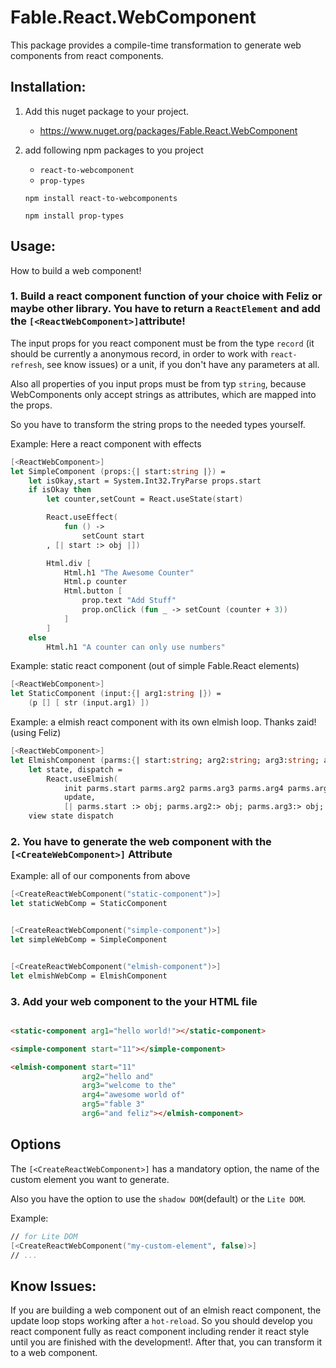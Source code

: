 # Fable.React.WebComponent
This package provides a compile-time transformation to generate web components from react components.


## Installation:

1. Add this nuget package to your project.
    * https://www.nuget.org/packages/Fable.React.WebComponent
   
2. add following npm packages to you project
    * ```react-to-webcomponent```
    * ```prop-types```
    
    ```
    npm install react-to-webcomponents

    npm install prop-types

    ```

## Usage:

How to build a web component!

### 1. Build a react component function of your choice with Feliz or maybe other library. You have to return a ```ReactElement``` and add the ```[<ReactWebComponent>]```attribute!

The input props for you react component must be from the type ```record``` (it should be currently a anonymous record, in order to work with ```react-refresh```, see know issues) or a unit, if you don't have any parameters at all.

Also all properties of you input props must be from typ ```string```, because WebComponents only accept strings as attributes, which are mapped into the props.

So you have to transform the string props to the needed types yourself.


Example: Here a react component with effects
```fsharp
[<ReactWebComponent>]
let SimpleComponent (props:{| start:string |}) =
    let isOkay,start = System.Int32.TryParse props.start
    if isOkay then
        let counter,setCount = React.useState(start)

        React.useEffect(
            fun () ->
                setCount start
        , [| start :> obj |])

        Html.div [
            Html.h1 "The Awesome Counter"
            Html.p counter
            Html.button [
                prop.text "Add Stuff"
                prop.onClick (fun _ -> setCount (counter + 3))
            ]
        ]
    else
        Html.h1 "A counter can only use numbers"

```

Example: static react component (out of simple Fable.React elements)
```fsharp
[<ReactWebComponent>]
let StaticComponent (input:{| arg1:string |}) =
    (p [] [ str (input.arg1) ])

```


Example: a elmish react component with its own elmish loop. Thanks zaid! (using Feliz)
```fsharp
[<ReactWebComponent>]
let ElmishComponent (parms:{| start:string; arg2:string; arg3:string; arg4:string; arg5:string; arg6:string |}) =
    let state, dispatch = 
        React.useElmish(
            init parms.start parms.arg2 parms.arg3 parms.arg4 parms.arg5 parms.arg6, 
            update, 
            [| parms.start :> obj; parms.arg2:> obj; parms.arg3:> obj; parms.arg4:> obj; parms.arg5:> obj |])
    view state dispatch

```

### 2. You have to generate the web component with the ```[<CreateWebComponent>]``` Attribute


Example: all of our components from above
```fsharp
[<CreateReactWebComponent("static-component")>]
let staticWebComp = StaticComponent


[<CreateReactWebComponent("simple-component")>]
let simpleWebComp = SimpleComponent


[<CreateReactWebComponent("elmish-component")>]
let elmishWebComp = ElmishComponent
```

### 3. Add your web component to the your HTML file
```html

<static-component arg1="hello world!"></static-component>

<simple-component start="11"></simple-component>

<elmish-component start="11"
                arg2="hello and"
                arg3="welcome to the"
                arg4="awesome world of"
                arg5="fable 3"
                arg6="and feliz"></elmish-component>

```

## Options


The ```[<CreateReactWebComponent>]``` has a mandatory option, the name of the custom element you want to generate.

Also you have the option to use the ```shadow DOM```(default) or the ```Lite DOM```.

Example:
```fsharp
// for Lite DOM
[<CreateReactWebComponent("my-custom-element", false)>]
// ...
```

## Know Issues:

If you are building a web component out of an elmish react component, the update loop stops working after a ```hot-reload```.
So you should develop you react component fully as react component including render it react style until you are finished with the development!. After that, you can transform it to a web component.

